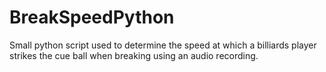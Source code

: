 # BreakSpeedPython
Small python script used to determine the speed at which a billiards player strikes the cue ball when breaking using an audio recording.
